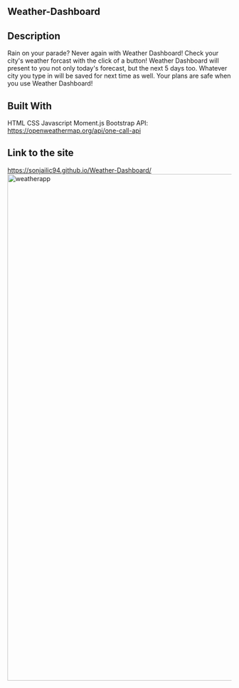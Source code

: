 ## Weather-Dashboard

## Description
Rain on your parade? Never again with Weather Dashboard! Check your city's weather forcast with the click of a button! Weather Dashboard will present to you not only today's forecast, but the next 5 days too. Whatever city you type in will be saved for next time as well. Your plans are safe when you use Weather Dashboard!

## Built With
HTML
CSS
Javascript
Moment.js
Bootstrap
API: https://openweathermap.org/api/one-call-api

## Link to the site
https://sonjailic94.github.io/Weather-Dashboard/
<img width="1137" alt="weatherapp" src="https://user-images.githubusercontent.com/104938407/183300520-8804ec65-f9c5-4704-af8b-4cdececfed4b.png">